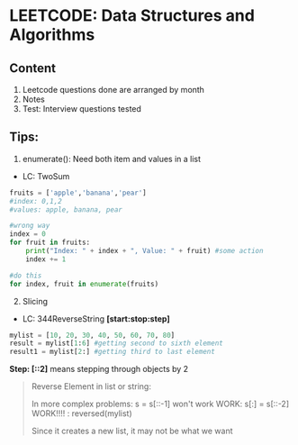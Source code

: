 # LEETCODE: Data Structures and Algorithms

## Content
1. Leetcode questions done are arranged by month
2. Notes
3. Test: Interview questions tested

## Tips:
1. enumerate(): Need both item and values in a list
- LC: TwoSum

```python
fruits = ['apple','banana','pear']
#index: 0,1,2
#values: apple, banana, pear

#wrong way
index = 0
for fruit in fruits:
    print("Index: " + index + ", Value: " + fruit) #some action
    index += 1
```

```python
#do this
for index, fruit in enumerate(fruits)
```

2. Slicing 
- LC: 344ReverseString
**[start:stop:step]**

```python
mylist = [10, 20, 30, 40, 50, 60, 70, 80]
result = mylist[1:6] #getting second to sixth element
result1 = mylist[2:] #getting third to last element
```
**Step: [::2]** means stepping through objects by 2

> Reverse Element in list or string: 
>
> In more complex problems: s = s[::-1] won't work
> WORK: s[:] = s[::-2]
> WORK!!!! : reversed(mylist)
>
> Since it creates a new list, it may not be what we want
